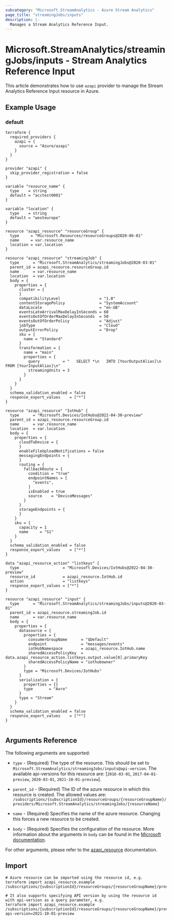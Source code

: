 ```yaml
---
subcategory: "Microsoft.StreamAnalytics - Azure Stream Analytics"
page_title: "streamingJobs/inputs"
description: |-
  Manages a Stream Analytics Reference Input.
---
```


# Microsoft.StreamAnalytics/streamingJobs/inputs - Stream Analytics Reference Input

This article demonstrates how to use `azapi` provider to manage the Stream Analytics Reference Input resource in Azure.

## Example Usage

### default

```hcl
terraform {
  required_providers {
    azapi = {
      source = "Azure/azapi"
    }
  }
}

provider "azapi" {
  skip_provider_registration = false
}

variable "resource_name" {
  type    = string
  default = "acctest0001"
}

variable "location" {
  type    = string
  default = "westeurope"
}

resource "azapi_resource" "resourceGroup" {
  type     = "Microsoft.Resources/resourceGroups@2020-06-01"
  name     = var.resource_name
  location = var.location
}

resource "azapi_resource" "streamingJob" {
  type      = "Microsoft.StreamAnalytics/streamingJobs@2020-03-01"
  parent_id = azapi_resource.resourceGroup.id
  name      = var.resource_name
  location  = var.location
  body = {
    properties = {
      cluster = {
      }
      compatibilityLevel                 = "1.0"
      contentStoragePolicy               = "SystemAccount"
      dataLocale                         = "en-GB"
      eventsLateArrivalMaxDelayInSeconds = 60
      eventsOutOfOrderMaxDelayInSeconds  = 50
      eventsOutOfOrderPolicy             = "Adjust"
      jobType                            = "Cloud"
      outputErrorPolicy                  = "Drop"
      sku = {
        name = "Standard"
      }
      transformation = {
        name = "main"
        properties = {
          query          = "   SELECT *\n   INTO [YourOutputAlias]\n   FROM [YourInputAlias]\n"
          streamingUnits = 3
        }
      }
    }
  }
  schema_validation_enabled = false
  response_export_values    = ["*"]
}

resource "azapi_resource" "IotHub" {
  type      = "Microsoft.Devices/IotHubs@2022-04-30-preview"
  parent_id = azapi_resource.resourceGroup.id
  name      = var.resource_name
  location  = var.location
  body = {
    properties = {
      cloudToDevice = {
      }
      enableFileUploadNotifications = false
      messagingEndpoints = {
      }
      routing = {
        fallbackRoute = {
          condition = "true"
          endpointNames = [
            "events",
          ]
          isEnabled = true
          source    = "DeviceMessages"
        }
      }
      storageEndpoints = {
      }
    }
    sku = {
      capacity = 1
      name     = "S1"
    }
  }
  schema_validation_enabled = false
  response_export_values    = ["*"]
}

data "azapi_resource_action" "listkeys" {
  type                   = "Microsoft.Devices/IotHubs@2022-04-30-preview"
  resource_id            = azapi_resource.IotHub.id
  action                 = "listkeys"
  response_export_values = ["*"]
}

resource "azapi_resource" "input" {
  type      = "Microsoft.StreamAnalytics/streamingJobs/inputs@2020-03-01"
  parent_id = azapi_resource.streamingJob.id
  name      = var.resource_name
  body = {
    properties = {
      datasource = {
        properties = {
          consumerGroupName      = "$Default"
          endpoint               = "messages/events"
          iotHubNamespace        = azapi_resource.IotHub.name
          sharedAccessPolicyKey  = data.azapi_resource_action.listkeys.output.value[0].primaryKey
          sharedAccessPolicyName = "iothubowner"
        }
        type = "Microsoft.Devices/IotHubs"
      }
      serialization = {
        properties = {}
        type       = "Avro"
      }
      type = "Stream"
    }
  }
  schema_validation_enabled = false
  response_export_values    = ["*"]
}


```



## Arguments Reference

The following arguments are supported:

* `type` - (Required) The type of the resource. This should be set to `Microsoft.StreamAnalytics/streamingJobs/inputs@api-version`. The available api-versions for this resource are: [`2016-03-01`, `2017-04-01-preview`, `2020-03-01`, `2021-10-01-preview`].

* `parent_id` - (Required) The ID of the azure resource in which this resource is created. The allowed values are:  
  `/subscriptions/{subscriptionId}/resourceGroups/{resourceGroupName}/providers/Microsoft.StreamAnalytics/streamingJobs/{resourceName}`

* `name` - (Required) Specifies the name of the azure resource. Changing this forces a new resource to be created.

* `body` - (Required) Specifies the configuration of the resource. More information about the arguments in `body` can be found in the [Microsoft documentation](https://learn.microsoft.com/en-us/azure/templates/Microsoft.StreamAnalytics/streamingJobs/inputs?pivots=deployment-language-terraform).

For other arguments, please refer to the [azapi_resource](https://registry.terraform.io/providers/Azure/azapi/latest/docs/resources/resource) documentation.

## Import

 ```shell
 # Azure resource can be imported using the resource id, e.g.
 terraform import azapi_resource.example /subscriptions/{subscriptionId}/resourceGroups/{resourceGroupName}/providers/Microsoft.StreamAnalytics/streamingJobs/{resourceName}/inputs/{resourceName}
 
 # It also supports specifying API version by using the resource id with api-version as a query parameter, e.g.
 terraform import azapi_resource.example /subscriptions/{subscriptionId}/resourceGroups/{resourceGroupName}/providers/Microsoft.StreamAnalytics/streamingJobs/{resourceName}/inputs/{resourceName}?api-version=2021-10-01-preview
 ```
